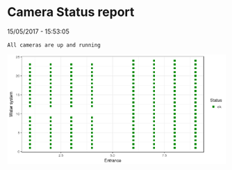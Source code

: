Camera Status report
================
15/05/2017 - 15:53:05

    All cameras are up and running

![](camreport_files/figure-markdown_github/unnamed-chunk-2-1.png)
